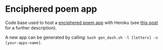 # Enciphered poem app

Code base used to host a [enciphered poem app](https://cipher-poem.herokuapp.com) with Heroku (see [this post](http://www.erikdrysdale.com/enciphered) for a further description).

A new app can be generated by calling: `bash gen_dash.sh -l [letters] -n [your-apps-name]`.

